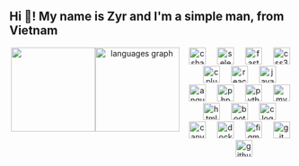 <h2 align="left">Hi 👋! My name is Zyr and I'm a simple man, from Vietnam</h2>
<div align="center">
  <div style="display: flex;">
    <div style="order: 2;">
      <img align="left" height="150"
        src="https://github-readme-stats.vercel.app/api/top-langs?username=ducphamzyr&locale=en&hide_title=false&layout=compact&card_width=320&langs_count=5&theme=dracula&hide_border=false"
        alt="languages graph" />
    </div>
    <div style="order: 3; margin-left: 10px;">
      <img src="https://cdn.jsdelivr.net/gh/devicons/devicon/icons/csharp/csharp-original.svg" height="30"
        alt="csharp logo" />
      <img width="12" />
      <img src="https://cdn.jsdelivr.net/gh/devicons/devicon/icons/selenium/selenium-original.svg" height="30"
        alt="selenium logo" />
      <img width="12" />
      <img src="https://cdn.jsdelivr.net/gh/devicons/devicon/icons/fastapi/fastapi-original.svg" height="30"
        alt="fastapi logo" />
      <img width="12" />
      <img src="https://cdn.jsdelivr.net/gh/devicons/devicon/icons/css3/css3-original.svg" height="30" alt="css3 logo" />
      <img width="12" />
      <img src="https://cdn.jsdelivr.net/gh/devicons/devicon/icons/cplusplus/cplusplus-original.svg" height="30"
        alt="cplusplus logo" />
      <img width="12" />
      <img src="https://cdn.jsdelivr.net/gh/devicons/devicon/icons/react/react-original.svg" height="30" alt="react logo" />
      <img width="12" />
      <img src="https://cdn.jsdelivr.net/gh/devicons/devicon/icons/javascript/javascript-original.svg" height="30"
        alt="javascript logo" />
      <img width="12" />
      <img src="https://cdn.jsdelivr.net/gh/devicons/devicon/icons/angularjs/angularjs-original.svg" height="30"
        alt="angularjs logo" />
      <img width="12" />
      <img src="https://cdn.jsdelivr.net/gh/devicons/devicon/icons/php/php-original.svg" height="30" alt="php logo" />
      <img width="12" />
      <img src="https://cdn.jsdelivr.net/gh/devicons/devicon/icons/python/python-original.svg" height="30"
        alt="python logo" />
      <img width="12" />
      <img src="https://cdn.jsdelivr.net/gh/devicons/devicon/icons/mysql/mysql-original.svg" height="30" alt="mysql logo" />
      <img width="12" />
      <img src="https://cdn.jsdelivr.net/gh/devicons/devicon/icons/html5/html5-original.svg" height="30" alt="html5 logo" />
      <img width="12" />
      <img src="https://cdn.jsdelivr.net/gh/devicons/devicon/icons/bootstrap/bootstrap-original.svg" height="30"
        alt="bootstrap logo" />
      <img width="12" />
      <img src="https://cdn.jsdelivr.net/gh/devicons/devicon/icons/c/c-original.svg" height="30" alt="c logo" />
      <img width="12" />
      <img src="https://cdn.jsdelivr.net/gh/devicons/devicon/icons/canva/canva-original.svg" height="30" alt="canva logo" />
      <img width="12" />
      <img src="https://cdn.jsdelivr.net/gh/devicons/devicon/icons/docker/docker-original.svg" height="30"
        alt="docker logo" />
      <img width="12" />
      <img src="https://cdn.jsdelivr.net/gh/devicons/devicon/icons/figma/figma-original.svg" height="30" alt="figma logo" />
      <img width="12" />
      <img src="https://cdn.jsdelivr.net/gh/devicons/devicon/icons/git/git-original.svg" height="30" alt="git logo" />
      <img width="12" />
      <img src="https://cdn.jsdelivr.net/gh/devicons/devicon/icons/github/github-original.svg" height="30"
        alt="github logo" />
    </div>
    <div style="order: 1; clear: both;">
      <img align="right" height="150" src="https://i.imgflip.com/65efzo.gif" />
    </div>
  </div>
</div>
